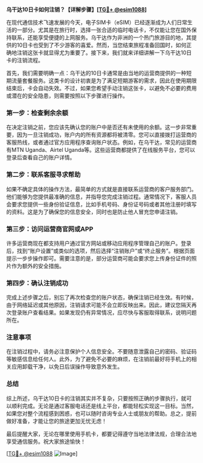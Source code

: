 **乌干达10日卡如何注销？【详解步骤】[[TG💪+ @esim1088](https://t.me/s/esim1088)]**

在现代通信技术飞速发展的今天，电子SIM卡（eSIM）已经逐渐成为人们日常生活的一部分。尤其是在旅行时，选择一张合适的临时电话卡，不仅能让您在国外保持联系，还能享受便捷的上网服务。乌干达作为非洲的一个热门旅游目的地，其提供的10日卡也受到了不少游客的喜爱。然而，当您结束旅程准备回国时，如何正确地注销这张卡就显得尤为重要了。接下来，我们就来详细讲解一下乌干达10日卡的注销流程。

首先，我们需要明确一点：乌干达的10日卡通常是由当地的运营商提供的一种短期流量套餐服务。这类卡的设计初衷是为了满足短期游客的需求，因此在使用期限结束后，卡会自动失效。不过，如果您希望手动注销这张卡，以避免不必要的费用或潜在的安全隐患，则需要按照以下步骤进行操作。

### **第一步：检查剩余余额**
在决定注销之前，您应该先确认您的账户中是否还有未使用的余额。这一步非常重要，因为一旦注销成功，账户内的所有资源都将被清零。您可以直接拨打运营商的客服热线，或者通过官方应用程序查询账户状态。例如，在乌干达，常见的运营商有MTN Uganda、Airtel Uganda等。这些运营商都提供了在线服务平台，您可以登录后查看自己的账户详情。

### **第二步：联系客服寻求帮助**
如果不确定具体的操作方法，最简单的方式就是直接联系运营商的客户服务部门。他们能够为您提供最准确的信息，并指导您完成注销过程。通常情况下，客服人员会要求您提供一些身份验证信息，比如手机号码、身份证号码或者其他注册时填写的资料。这是为了确保您的信息安全，同时也是防止他人冒充您申请注销。

### **第三步：访问运营商官网或APP**
许多运营商现在都支持用户通过官方网站或移动应用程序管理自己的账户。登录后，找到“账户设置”或类似的选项，然后选择“注销账户”或“终止服务”。根据页面提示一步步操作即可。需要注意的是，部分运营商可能会要求您上传身份证件的照片作为额外的安全措施。

### **第四步：确认注销成功**
完成上述步骤之后，别忘了再次检查您的账户状态，确保注销已经生效。有时候，由于网络延迟或其他原因，注销请求可能不会立即反映出来。因此，建议您隔天再次登录账户查看结果。如果发现仍有异常情况，应尽快与客服取得联系，说明问题所在。

### **注意事项**
在注销过程中，请务必注意保护个人信息安全。不要随意泄露自己的密码、验证码等敏感信息给任何人。此外，为了避免不必要的麻烦，在注销前最好将手机上的相关应用卸载干净，以免日后误操作导致意外发生。

### **总结**
综上所述，乌干达10日卡的注销其实并不复杂，只要按照正确的步骤执行，就可以顺利完成。无论是通过客服电话还是线上平台，都能轻松实现这一目标。当然，如果您对整个流程感到困惑，也可以随时咨询专业人士或朋友的帮助。总之，提前做好准备，才能让您的旅途更加无忧无虑！

最后提醒大家，无论在哪里使用手机卡，都要记得遵守当地法律法规，合理合法地享受通信服务。祝大家旅途愉快！

[[TG💪+ @esim1088](https://t.me/s/esim1088) ![Image](https://i.postimg.cc/4NQfJmqS/Snipaste-2025-05-13-00-14-12.png)]
